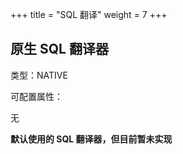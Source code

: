 +++
title = "SQL 翻译"
weight = 7
+++

## 原生 SQL 翻译器

类型：NATIVE

可配置属性：

无

**默认使用的 SQL 翻译器，但目前暂未实现**
